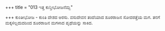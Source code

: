 +++
title = "013 ಇತ್ತ ಕುನ್ತೀಭೋಜನೆಮ್ಬ"

+++
ಕುಂತೀಭೋಜ - ಕುಂತಿ ದೇಶದ ಅರಸು. ವಸುದೇವನ ತಂದೆಯಾದ ಶೂರರಾಜನ ಸೋದರತ್ತೆಯ ಮಗ. ತನಗೆ ಮಕ್ಕಳಿಲ್ಲದುದರಿಂದ ಶೂರರಾಜನ ಮಗಳಾದ ಪೃಥೆಯನ್ನು ಸಾಕಿದ.